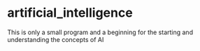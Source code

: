 # artificial_intelligence
This is only a small program and a beginning for the starting and understanding the concepts of AI 
